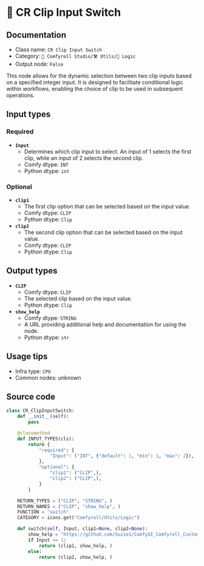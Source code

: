 # 🔀 CR Clip Input Switch
## Documentation
- Class name: `CR Clip Input Switch`
- Category: `🧩 Comfyroll Studio/🛠️ Utils/🔀 Logic`
- Output node: `False`

This node allows for the dynamic selection between two clip inputs based on a specified integer input. It is designed to facilitate conditional logic within workflows, enabling the choice of clip to be used in subsequent operations.
## Input types
### Required
- **`Input`**
    - Determines which clip input to select. An input of 1 selects the first clip, while an input of 2 selects the second clip.
    - Comfy dtype: `INT`
    - Python dtype: `int`
### Optional
- **`clip1`**
    - The first clip option that can be selected based on the input value.
    - Comfy dtype: `CLIP`
    - Python dtype: `Clip`
- **`clip2`**
    - The second clip option that can be selected based on the input value.
    - Comfy dtype: `CLIP`
    - Python dtype: `Clip`
## Output types
- **`CLIP`**
    - Comfy dtype: `CLIP`
    - The selected clip based on the input value.
    - Python dtype: `Clip`
- **`show_help`**
    - Comfy dtype: `STRING`
    - A URL providing additional help and documentation for using the node.
    - Python dtype: `str`
## Usage tips
- Infra type: `CPU`
- Common nodes: unknown


## Source code
```python
class CR_ClipInputSwitch:
    def __init__(self):
        pass

    @classmethod
    def INPUT_TYPES(cls):
        return {
            "required": {
                "Input": ("INT", {"default": 1, "min": 1, "max": 2}),
            },
            "optional": {
                "clip1": ("CLIP",),
                "clip2": ("CLIP",),      
            }
        }

    RETURN_TYPES = ("CLIP", "STRING", )
    RETURN_NAMES = ("CLIP", "show_help", )
    FUNCTION = "switch"
    CATEGORY = icons.get("Comfyroll/Utils/Logic")

    def switch(self, Input, clip1=None, clip2=None):
        show_help = "https://github.com/Suzie1/ComfyUI_Comfyroll_CustomNodes/wiki/Logic-Nodes#cr-clip-input-switch"
        if Input == 1:
            return (clip1, show_help, )
        else:
            return (clip2, show_help, )

```
